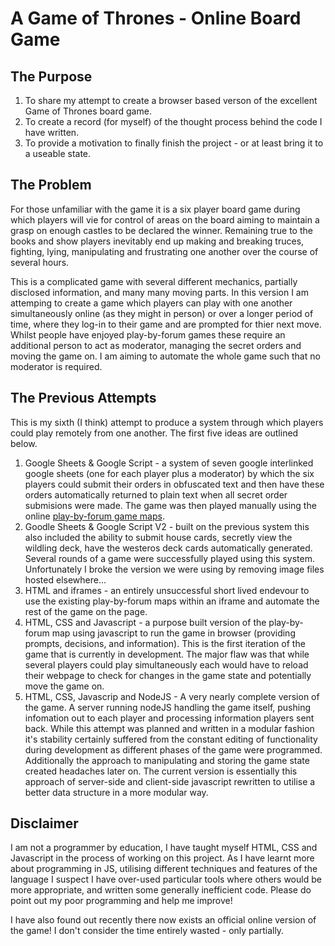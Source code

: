 # A Game of Thrones - Online Board Game

## The Purpose
1. To share my attempt to create a browser based verson of the excellent Game of Thrones board game. 
2. To create a record (for myself) of the thought process behind the code I have written. 
3. To provide a motivation to finally finish the project - or at least bring it to a useable state. 

## The Problem
For those unfamiliar with the game it is a six player board game during which players will vie for control of areas on the board aiming to maintain a grasp on enough castles to be declared the winner. Remaining true to the books and show players inevitably end up making and breaking truces, fighting, lying, manipulating and frustrating one another over the course of several hours. 

This is a complicated game with several different mechanics, partially disclosed information, and many many moving parts. In this version I am attemping to create a game which players can play with one another simultaneously online (as they might in person) or over a longer period of time, where they log-in to their game and are prompted for thier next move. Whilst people have enjoyed play-by-forum games these require an additional person to act as moderator, managing the secret orders and moving the game on. I am aiming to automate the whole game such that no moderator is required. 

## The Previous Attempts

This is my sixth (I think) attempt to produce a system through which players could play remotely from one another. The first five ideas are outlined below. 
1. Google Sheets & Google Script - a system of seven google interlinked google sheets (one for each player plus a moderator) by which the six players could submit their orders in obfuscated text and then have these orders automatically returned to plain text when all secret order submisions were made. The game was then played manually using the online [play-by-forum game maps](tinyurl.com/5bmhdayp).
2. Goodle Sheets & Google Script V2 - built on the previous system this also included the ability to submit house cards, secretly view the wildling deck, have the westeros deck cards automatically generated. Several rounds of a game were successfully played using this system. Unfortunately I broke the version we were using by removing image files hosted elsewhere...
3. HTML and iframes - an entirely unsuccessful short lived endevour to use the existing play-by-forum maps within an iframe and automate the rest of the game on the page. 
4. HTML, CSS and Javascript - a purpose built version of the play-by-forum map using javascript to run the game in browser (providing prompts, decisions, and information). This is the first iteration of the game that is currently in development. The major flaw was that while several players could play simultaneously each would have to reload their webpage to check for changes in the game state and potentially move the game on.
5. HTML, CSS, Javascrip and NodeJS - A very nearly complete version of the game. A server running nodeJS handling the game itself, pushing infomation out to each player and processing information players sent back. While this attempt was planned and written in a modular fashion it's stability certainly suffered from the constant editing of functionality during development as different phases of the game were programmed. Additionally the approach to manipulating and storing the game state created headaches later on. The current version is essentially this approach of server-side and client-side javascript rewritten to utilise a better data structure in a more modular way.

## Disclaimer

I am not a programmer by education, I have taught myself HTML, CSS and Javascript in the process of working on this project. As I have learnt more about programming in JS, utilising different techniques and features of the language I suspect I have over-used particular tools where others would be more appropriate, and written some generally inefficient code. Please do point out my poor programming and help me improve!

I have also found out recently there now exists an official online version of the game! I don't consider the time entirely wasted - only partially. 

